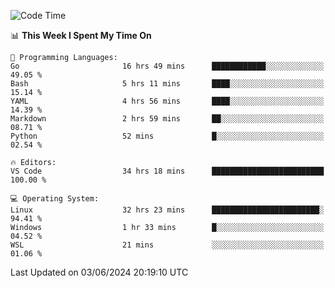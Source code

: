 
<!--START_SECTION:waka-->
![Code Time](http://img.shields.io/badge/Code%20Time-660%20hrs%2017%20mins-blue)

📊 **This Week I Spent My Time On** 

```text
💬 Programming Languages: 
Go                       16 hrs 49 mins      ████████████░░░░░░░░░░░░░   49.05 % 
Bash                     5 hrs 11 mins       ████░░░░░░░░░░░░░░░░░░░░░   15.14 % 
YAML                     4 hrs 56 mins       ████░░░░░░░░░░░░░░░░░░░░░   14.39 % 
Markdown                 2 hrs 59 mins       ██░░░░░░░░░░░░░░░░░░░░░░░   08.71 % 
Python                   52 mins             █░░░░░░░░░░░░░░░░░░░░░░░░   02.54 % 

🔥 Editors: 
VS Code                  34 hrs 18 mins      █████████████████████████   100.00 % 

💻 Operating System: 
Linux                    32 hrs 23 mins      ████████████████████████░   94.41 % 
Windows                  1 hr 33 mins        █░░░░░░░░░░░░░░░░░░░░░░░░   04.52 % 
WSL                      21 mins             ░░░░░░░░░░░░░░░░░░░░░░░░░   01.06 % 
```


 Last Updated on 03/06/2024 20:19:10 UTC
<!--END_SECTION:waka-->
